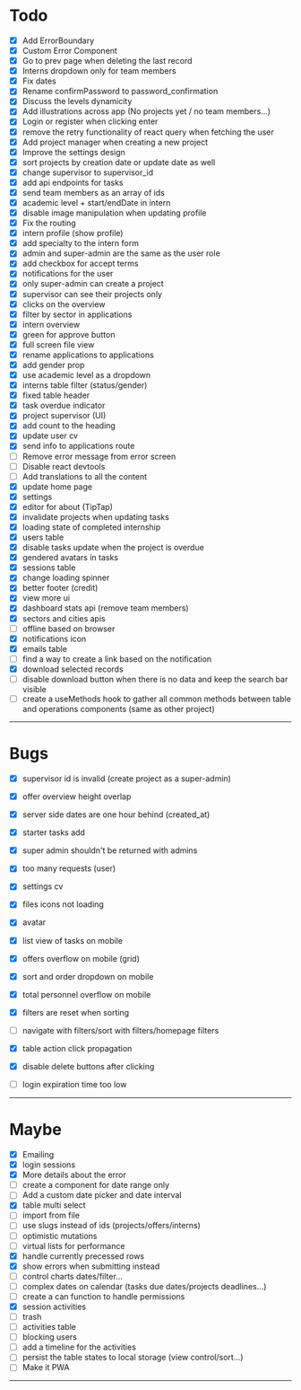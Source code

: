 # Todo

- [x] Add ErrorBoundary
- [x] Custom Error Component
- [x] Go to prev page when deleting the last record
- [x] Interns dropdown only for team members
- [x] Fix dates
- [x] Rename confirmPassword to password_confirmation
- [x] Discuss the levels dynamicity
- [x] Add illustrations across app (No projects yet / no team members...)
- [x] Login or register when clicking enter
- [x] remove the retry functionality of react query when fetching the user
- [x] Add project manager when creating a new project
- [x] Improve the settings design
- [x] sort projects by creation date or update date as well
- [x] change supervisor to supervisor_id
- [x] add api endpoints for tasks
- [x] send team members as an array of ids
- [x] academic level + start/endDate in intern 
- [x] disable image manipulation when updating profile
- [x] Fix the routing
- [x] intern profile (show profile)
- [x] add specialty to the intern form
- [x] admin and super-admin are the same as the user role
- [x] add checkbox for accept terms
- [x] notifications for the user
- [x] only super-admin can create a project
- [x] supervisor can see their projects only
- [x] clicks on the overview
- [x] filter by sector in applications
- [x] intern overview
- [x] green for approve button
- [x] full screen file view
- [x] rename applications to applications
- [x] add gender prop
- [x] use academic level as a dropdown
- [x] interns table filter (status/gender)
- [x] fixed table header
- [x] task overdue indicator
- [x] project supervisor (UI)
- [x] add count to the heading
- [x] update user cv
- [x] send info to applications route
- [ ] Remove error message from error screen
- [ ] Disable react devtools
- [ ] Add translations to all the content
- [x] update home page
- [x] settings
- [x] editor for about (TipTap)
- [x] invalidate projects when updating tasks
- [x] loading state of completed internship
- [x] users table
- [x] disable tasks update when the project is overdue
- [x] gendered avatars in tasks
- [x] sessions table
- [x] change loading spinner
- [x] better footer (credit)
- [x] view more ui
- [x] dashboard stats api (remove team members)
- [x] sectors and cities apis 
- [ ] offline based on browser
- [x] notifications icon
- [x] emails table
- [ ] find a way to create a link based on the notification
- [x] download selected records
- [ ] disable download button when there is no data and keep the search bar visible
- [ ] create a useMethods hook to gather all common methods between table and operations components (same as other project)

---


# Bugs

 - [x] supervisor id is invalid (create project as a super-admin)
 - [x] offer overview height overlap
 - [x] server side dates are one hour behind (created_at)
 - [x] starter tasks add
 - [x] super admin shouldn't be returned with admins
 - [x] too many requests (user)
 - [x] settings cv
 - [x] files icons not loading
 - [x] avatar
 - [x] list view of tasks on mobile
 - [x] offers overflow on mobile (grid)
 - [x] sort and order dropdown on mobile
 - [x] total personnel overflow on mobile
 - [x] filters are reset when sorting
 - [ ] navigate with filters/sort with filters/homepage filters
 - [x] table action click propagation
 - [x] disable delete buttons after clicking
 - [ ] login expiration time too low


---


# Maybe
- [x] Emailing
- [x] login sessions
- [x] More details about the error
- [ ] create a component for date range only
- [ ] Add a custom date picker and  date interval
- [x] table multi select 
- [ ] import from file
- [ ] use slugs instead of ids (projects/offers/interns)
- [ ] optimistic mutations
- [ ] virtual lists for performance
- [x] handle currently precessed rows 
- [x] show errors when submitting instead
- [ ] control charts dates/filter...
- [ ] complex dates on calendar (tasks due dates/projects deadlines...)
- [ ] create a can function to handle permissions 
- [x] session activities
- [ ] trash
- [ ] activities table 
- [ ] blocking users
- [ ] add a timeline for the activities
- [ ] persist the table states to local storage (view control/sort...)
- [ ] Make it PWA

****
